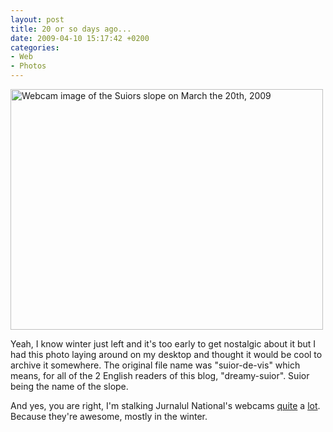 ```yaml
---
layout: post
title: 20 or so days ago...
date: 2009-04-10 15:17:42 +0200
categories:
- Web
- Photos
---
```

<img class="alignnone size-full wp-image-734" title="Webcam image of the Suior slope on March the 20th, 2009" src="https://content.rusiczki.net/2009/04/webcam-suior-2009-03-20.jpg" alt="Webcam image of the Suiors slope on March the 20th, 2009" width="500" height="385" />

Yeah, I know winter just left and it's too early to get nostalgic about it but I had this photo laying around on my desktop and thought it would be cool to archive it somewhere. The original file name was "suior-de-vis" which means, for all of the 2 English readers of this blog, "dreamy-suior". Suior being the name of the slope.

And yes, you are right, I'm stalking Jurnalul National's webcams <a href="http://www.rusiczki.net/2009/04/07/yep-its-over/">quite</a> a <a href="http://www.rusiczki.net/2009/04/09/free-gigi/">lot</a>. Because they're awesome, mostly in the winter.
